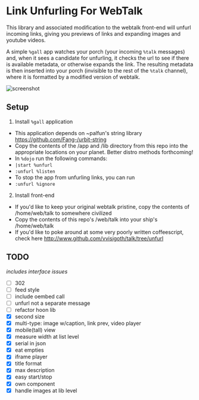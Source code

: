 # Link Unfurling For WebTalk

This library and associated modification to the webtalk front-end will unfurl incoming links, giving 
you previews of links and expanding images and youtube videos.

A simple `%gall` app watches your porch (your incoming `%talk` messages) and, when it sees a candidate 
for unfurling, it checks the url to see if there is available metadata, or otherwise expands the link. 
The resulting metadata is then inserted into your porch (invisible to the rest of the `%talk` channel), 
where it is formatted by a modified version of webtalk. 

![screenshot](https://i.imgur.com/i1eCgyB.png)

## Setup

1. Install `%gall` application

- This application depends on ~palfun's string library https://github.com/Fang-/urbit-string
- Copy the contents of the /app and /lib directory from this repo into the appropriate locations on 
your planet. Better distro methods forthcoming!
- In `%dojo` run the following commands:
- `|start %unfurl`
- `:unfurl %listen`
- To stop the app from unfurling links, you can run
- `:unfurl %ignore`

2. Install front-end

- If you'd like to keep your original webtalk pristine, copy the contents of <your ship>/home/web/talk to 
somewhere civilized
- Copy the contents of this repo's /web/talk into your ship's <your ship>/home/web/talk
- If you'd like to poke around at some very poorly written coffeescript, check here http://www.github.com/vvisigoth/talk/tree/unfurl

## TODO

*includes interface issues*

- [ ] 302
- [ ] feed style
- [ ] include oembed call
- [ ] unfurl not a separate message
- [ ] refactor hoon lib
- [x] second size
- [x] multi-type: image w/caption, link prev, video player
- [x] mobile(tall) view
- [x] measure width at list level
- [x] serial in json
- [x] eat empties
- [x] iframe player
- [x] title format
- [x] max description
- [x] easy start/stop
- [x] own component 
- [x] handle images at lib level
